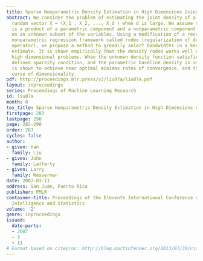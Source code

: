 ```yaml
---
title: Sparse Nonparametric Density Estimation in High Dimensions Using the Rodeo
abstract: We consider the problem of estimating the joint density of a d-dimensional
  random vector X = (X_1 , X_2, ..., X_d ) when d is large. We assume that the density
  is a product of a parametric component and a nonparametric component which depends
  on an unknown subset of the variables. Using a modification of a recently developed
  nonparametric regression framework called rodeo (regularization of derivative expectation
  operator), we propose a method to greedily select bandwidths in a kernel density
  estimate. It is shown empirically that the density rodeo works well even for very
  high dimensional problems. When the unknown density function satisfies a suitably
  defined sparsity condition, and the parametric baseline density is smooth, the approach
  is shown to achieve near optimal minimax rates of convergence, and thus avoids the
  curse of dimensionality.
pdf: http://proceedings.mlr.press/v2/liu07a/liu07a.pdf
layout: inproceedings
series: Proceedings of Machine Learning Research
id: liu07a
month: 0
tex_title: Sparse Nonparametric Density Estimation in High Dimensions Using the Rodeo
firstpage: 283
lastpage: 290
page: 283-290
order: 283
cycles: false
author:
- given: Han
  family: Liu
- given: John
  family: Lafferty
- given: Larry
  family: Wasserman
date: 2007-03-11
address: San Juan, Puerto Rico
publisher: PMLR
container-title: Proceedings of the Eleventh International Conference on Artificial
  Intelligence and Statistics
volume: '2'
genre: inproceedings
issued:
  date-parts:
  - 2007
  - 3
  - 11
# Format based on citeproc: http://blog.martinfenner.org/2013/07/30/citeproc-yaml-for-bibliographies/
---
```

